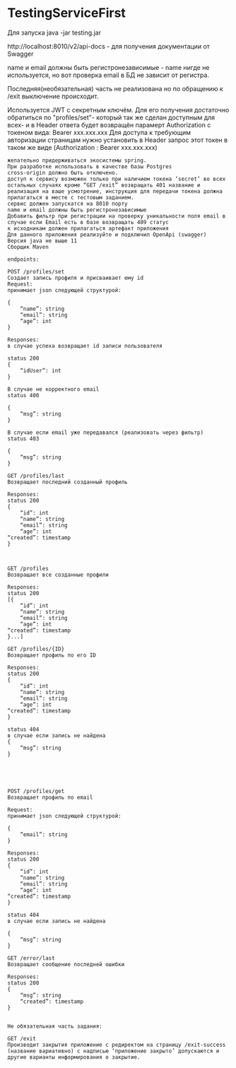 # TestingServiceFirst

Для запуска java -jar testing.jar

http://localhost:8010/v2/api-docs - для получения документации от Swagger

name и email должны быть регистронезависимые - name нигде не используется, но вот проверка email в БД не зависит от регистра.

Последняя(необязательная) часть не реализована но по обращению к /exit выключение происходит.

Используется JWT с секретным ключём. Для его получения достаточно обратиться по "profiles/set"- который так же сделан доступным для всех-
и в Header ответа будет возвращён парамерт Authorization с токеном вида: Bearer xxx.xxx.xxx
Для доступа к требующим авторизации страницам нужно установить в Header запрос этот токен в таком же виде (Authorization : Bearer xxx.xxx.xxx)
```
желательно придерживаться экосистемы spring.
При разработке использовать в качестве базы Postgres
cross-origin должно быть отключено.
доступ к сервису возможен только при наличием токена ‘secret’ во всех остальных случаях кроме “GET /exit” возвращать 401 название и реализация на ваше усмотрение, инструкция для передачи токена должна прилагаться в месте с тестовым заданием.
сервис должен запускатся на 8010 порту
name и email должны быть регистронезависимые 
Добавить фильтр при регистрации на проверку уникальности поля email в случае если Email есть в базе возвращать 409 статус
к исходникам должен прилагаться артефакт приложения
Для данного приложения реализуйте и подключил OpenApi (swagger)
Версия java не выше 11
Сборщик Maven

endpoints:

POST /profiles/set 
Создает запись профиля и присваивает ему id
Request:
принимает json следующей структурой:

{
    “name”: string
    “email”: string
    “age”: int
}

Responses:
в случае успеха возвращает id записи пользователя

status 200
{
    “idUser”: int
}

В случае не корректного email
status 400

{
    “msg”: string
}

В случае если email уже передавался (реализовать через фильтр)
status 403

{
    “msg”: string
}

GET /profiles/last
Возвращает последний созданный профиль

Responses:
status 200
{
    “id”: int
    “name”: string
    “email”: string
    “age”: int
“created”: timestamp
}



GET /profiles
Возвращает все созданные профили

Responses:
status 200
[{
    “id”: int
    “name”: string
    “email”: string
    “age”: int
“created”: timestamp
}...]

GET /profiles/{ID}
Возвращает профиль по его ID

Responses:
status 200
{
    “id”: int
    “name”: string
    “email”: string
    “age”: int
“created”: timestamp
}

status 404 
в случае если запись не найдена
{
    “msg”: string
}





POST /profiles/get
Возвращает профиль по email

Request:
принимает json следующей структурой:

{
    “email”: string
}

Responses:
status 200
{
    “id”: int
    “name”: string
    “email”: string
    “age”: int
“created”: timestamp
}

status 404 
в случае если запись не найдена

{
    “msg”: string
}

GET /error/last
Возвращает сообщение последней ошибки

Responses:
status 200
{
    “msg”: string
    “created”: timestamp
}


Не обязательная часть задания:

GET /exit
Производит закрытия приложение с редиректом на страницу /exit-success (название вариативно) с надписью ‘приложение закрыто’ допускаются и другие варианты информирования о закрытие.

```
